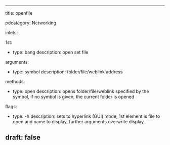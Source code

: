 --- 


title: openfile

pdcategory: Networking

inlets:

  1st:
  - type: bang
    description: open set file



arguments:
  - type: symbol
    description: folder/file/weblink address

methods:
  - type: open <symbol>
    description: opens folder/file/weblink specified by the symbol, if no symbol is given, the current folder is opened

flags:
  - type: -h <anything>
    description: sets to hyperlink (GUI) mode, 1st element is file to open and name to display, further arguments overwrite display.

draft: false
---